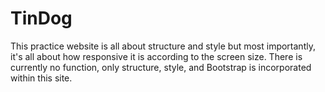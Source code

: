 <h1>TinDog</h1>


<p>This practice website is all about structure and style but most importantly, it's all about how responsive it is according to the screen size. There is currently no function, only structure, style, and Bootstrap is incorporated within this site.</p>

